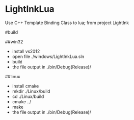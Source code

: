 # LightInkLua
Use C++ Template Binding Class to lua; from project LightInk


#build


##win32

* install vs2012
* open file ./windows/LightInkLua.sln
* build
* the file output in ./bin/Debug(Release)/

##linux

* install cmake
* mkdir ./Linux/build
* cd ./Linux/build
* cmake ../
* make
* the file output in ./bin/Debug(Release)/